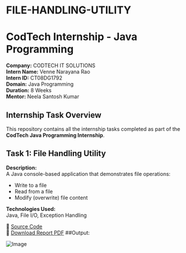 # FILE-HANDLING-UTILITY
# CodTech Internship - Java Programming
**Company:** CODTECH IT SOLUTIONS  
**Intern Name:** Venne Narayana Rao   
**Intern ID:** CT08DG1792  
**Domain:** Java Programming  
**Duration:** 8 Weeks  
**Mentor:** Neela Santosh Kumar

##  Internship Task Overview
This repository contains all the internship tasks completed as part of the **CodTech Java Programming Internship**.
## Task 1: File Handling Utility

**Description:**  
A Java console-based application that demonstrates file operations:
- Write to a file
- Read from a file
- Modify (overwrite) file content

**Technologies Used:**  
Java, File I/O, Exception Handling

📂 [Source Code](https://github.com/Narayanarao-v/FILE-HANDLING-UTILITY/raw/main/FileHandlingUtility.java)  
📄 [Download Report PDF](https://github.com/Narayanarao-v/FILE-HANDLING-UTILITY/raw/main/CodTech_Task1_FileHandling_Report.pdf)
##Output:

![Image](https://github.com/user-attachments/assets/f5d92f7b-535d-40ee-916e-839fae46e7e3)

